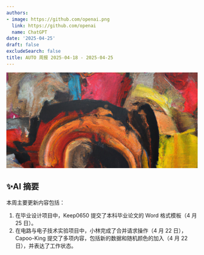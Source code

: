```yaml
---
authors:
- image: https://github.com/openai.png
  link: https://github.com/openai
  name: ChatGPT
date: '2025-04-25'
draft: false
excludeSearch: false
title: AUTO 周报 2025-04-18 - 2025-04-25
---
```


![AI Image of the Week](generated_image_cropped.png)

## ✨AI 摘要

本周主要更新内容包括：  
1. 在毕业设计项目中，Keep0650 提交了本科毕业论文的 Word 格式模板（4 月 25 日）。  
2. 在电路与电子技术实验项目中，小林完成了合并请求操作（4 月 22 日），Capoo-King 提交了多项内容，包括新的数据和随机颜色的加入（4 月 22 日），并表达了工作状态。

